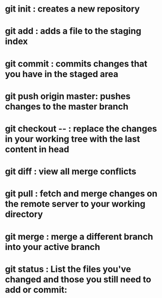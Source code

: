 # git init : creates a new repository
# git add : adds a file to the staging index
# git commit : commits changes that you have in the staged area
# git push origin master: pushes changes to the master branch
# git checkout -- : replace the changes in your working tree with the last content in head
# git diff : view all merge conflicts
# git pull : fetch and merge changes on the remote server to your working directory
# git merge : merge a different branch into your active branch
# git status : List the files you've changed and those you still need to add or commit:
